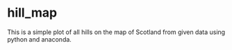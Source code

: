 # hill_map
This is a simple plot of all hills on the map of Scotland from given data using python and anaconda.
